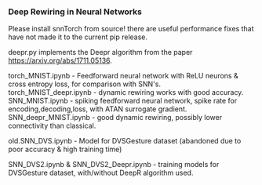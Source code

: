 ### Deep Rewiring in Neural Networks

Please install snnTorch from source! there are useful performance fixes that have not made it to the current pip release.

deepr.py implements the Deepr algorithm from the paper https://arxiv.org/abs/1711.05136.

torch_MNIST.ipynb - Feedforward neural network with ReLU neurons & cross entropy loss, for comparison with SNN's.  
torch_MNIST_deepr.ipynb - dynamic rewiring works with good accuracy.  
SNN_MNIST.ipynb - spiking feedforward neural network, spike rate for encoding,decoding,loss, with ATAN surrogate gradient.  
SNN_deepr_MNIST.ipynb - good dynamic rewiring, possibly lower connectivity than classical.  

old.SNN_DVS.ipynb - Model for DVSGesture dataset (abandoned due to poor accuracy & high training time)  

SNN_DVS2.ipynb & SNN_DVS2_Deepr.ipynb - training models for DVSGesture dataset, with/without DeepR algorithm used.